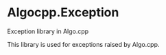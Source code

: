 # Algocpp.Exception

Exception library in Algo.cpp

This library is used for exceptions raised by Algo.cpp.
